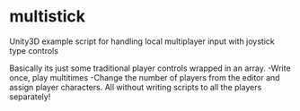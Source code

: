 # multistick
Unity3D example script for handling local multiplayer input with joystick type controls


Basically its just some traditional player controls wrapped in an array.
-Write once, play multitimes
-Change the number of players from the editor and assign player characters. All without writing scripts to all the players separately!
